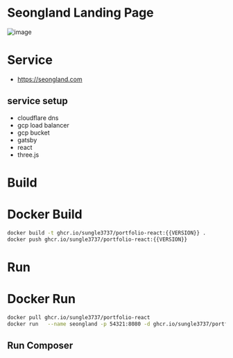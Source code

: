 # Seongland Landing Page
![image](https://user-images.githubusercontent.com/27716524/114999344-badd6f80-9edc-11eb-8b48-9dd012ea0ffc.png)


# Service
- https://seongland.com

## service setup
- cloudflare dns
- gcp load balancer
- gcp bucket
- gatsby
- react
- three.js


# Build

# Docker Build

```bash
docker build -t ghcr.io/sungle3737/portfolio-react:{{VERSION}} .
docker push ghcr.io/sungle3737/portfolio-react:{{VERSION}}
```

# Run

# Docker Run

```bash
docker pull ghcr.io/sungle3737/portfolio-react
docker run   --name seongland -p 54321:8080 -d ghcr.io/sungle3737/portfolio-react
```

## Run Composer
